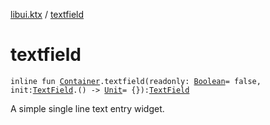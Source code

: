 [libui.ktx](index.md) / [textfield](./textfield.md)

# textfield

`inline fun `[`Container`](-container/index.md)`.textfield(readonly: `[`Boolean`](https://kotlinlang.org/api/latest/jvm/stdlib/kotlin/-boolean/index.html)` = false, init: `[`TextField`](-text-field/index.md)`.() -> `[`Unit`](https://kotlinlang.org/api/latest/jvm/stdlib/kotlin/-unit/index.html)` = {}): `[`TextField`](-text-field/index.md)

A simple single line text entry widget.

